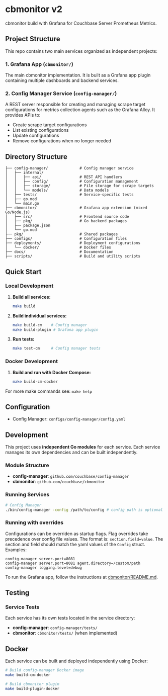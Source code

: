 # cbmonitor v2
cbmonitor build with Grafana for Couchbase Server Prometheus Metrics.

## Project Structure

This repo contains two main services organized as independent projects:

### 1. Grafana App (`cbmonitor/`)
The main cbmonitor implementation. It is built as a Grafana app plugin containing multiple dashboards and backend services.

### 2. Config Manager Service (`config-manager/`)
A REST server responsible for creating and managing scrape target configurations for metrics collection agents such as the Grafana Alloy. It provides APIs to:
- Create scrape target configurations
- List existing configurations
- Update configurations
- Remove configurations when no longer needed

## Directory Structure

```
├── config-manager/              # Config manager service
│   ├── internal/
│   │   ├── api/                 # REST API handlers
│   │   ├── config/              # Configuration management
│   │   ├── storage/             # File storage for scrape targets
│   │   └── models/              # Data models
│   ├── tests/                   # Service-specific tests
│   ├── go.mod
│   └── main.go
├── cbmonitor/                   # Grafana app extension (mixed Go/Node.js)
│   ├── src/                     # Frontend source code
│   ├── pkg/                     # Go backend packages
│   ├── package.json
│   └── go.mod
├── pkg/                         # Shared packages
├── configs/                     # Configuration files
├── deployments/                 # Deployment configurations
│   └── docker/                  # Docker files
├── docs/                        # Documentation
├── scripts/                     # Build and utility scripts
```

## Quick Start

### Local Development

1. **Build all services:**
   ```bash
   make build
   ```

2. **Build individual services:**
   ```bash
   make build-cm    # Config manager
   make build-plugin # Grafana app plugin
   ```

3. **Run tests:**
   ```bash
   make test-cm     # Config manager tests
   ```

### Docker Development

1. **Build and run with Docker Compose:**
   ```bash
   make build-cm-docker
   ```

For more make commands see: `make help`

## Configuration

- Config Manager: `configs/config-manager/config.yaml`

## Development

This project uses **independent Go modules** for each service. Each service manages its own dependencies and can be built independently.

### Module Structure

- **config-manager**: `github.com/couchbase/config-manager`
- **cbmonitor**: `github.com/couchbase/cbmonitor`

### Running Services

```bash
# Config Manager
./bin/config-manager -config /path/to/config # config path is optional
```

### Running with overrides
Configurations can be overriden as startup flags. Flag overrides take precedence over config file values. The format is: `section.field=value`. The section and field should match the yaml values of the `Config` struct.
Examples:
```
config-manager server.port=8081
config-manager server.port=8081 agent.directory=/custom/path
config-manager logging.level=debug
```

To run the Grafana app, follow the instructions at [cbmonitor/README.md](cbmonitor/README.md).

## Testing

### Service Tests
Each service has its own tests located in the service directory:
- **config-manager**: `config-manager/tests/`
- **cbmonitor**: `cbmonitor/tests/` (when implemented)

## Docker

Each service can be built and deployed independently using Docker:

```bash
# Build config-manager Docker image
make build-cm-docker

# Build cbmonitor plugin
make build-plugin-docker
```
